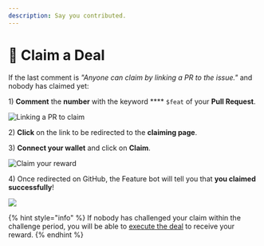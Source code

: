 ```yaml
---
description: Say you contributed.
---
```


# 🙋 Claim a Deal

If the last comment is _"Anyone can claim by linking a PR to the issue."_ and nobody has claimed yet:

1\) **Comment** the **number** with the keyword **** `$feat` of your **Pull Request**.

![Linking a PR to claim](../.gitbook/assets/claim\_command.png)

2\) **Click** on the link to be redirected to the **claiming page**.

3\) **Connect your wallet** and click on **Claim**.

![Claim your reward](../.gitbook/assets/web3\_claim.png)

4\) Once redirected on GitHub, the Feature bot will tell you that **you claimed successfully**!

![](../.gitbook/assets/successful\_claim.png)

{% hint style="info" %}
If nobody has challenged your claim within the challenge period, you will be able to [execute the deal](execute-a-deal.md) to receive your reward.
{% endhint %}
